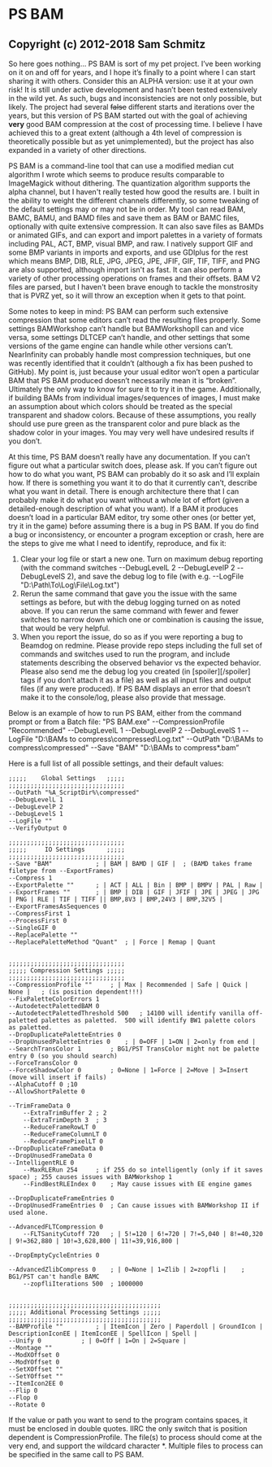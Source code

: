 # PS BAM
## Copyright (c) 2012-2018 Sam Schmitz

So here goes nothing…  PS BAM is sort of my pet project.  I’ve been working on it on and off for years, and I hope it’s finally to a point where I can start sharing it with others.  Consider this an ALPHA version:  use it at your own risk!  It is still under active development and hasn’t been tested extensively in the wild yet.  As such, bugs and inconsistencies are not only possible, but likely.  The project had several ~~false~~ different starts and iterations over the years, but this version of PS BAM started out with the goal of achieving **very** good BAM compression at the cost of processing time.  I believe I have achieved this to a great extent (although a 4th level of compression is theoretically possible but as yet unimplemented), but the project has also expanded in a variety of other directions.

PS BAM is a command-line tool that can use a modified median cut algorithm I wrote which seems to produce results comparable to ImageMagick without dithering.  The quantization algorithm supports the alpha channel, but I haven't really tested how good the results are.  I built in the ability to weight the different channels differently, so some tweaking of the default settings may or may not be in order.  My tool can read BAM, BAMC, BAMU, and BAMD files and save them as BAM or BAMC files, optionally with quite extensive compression.  It can also save files as BAMDs or animated GIFs, and can export and import palettes in a variety of formats including PAL, ACT, BMP, visual BMP, and raw.  I natively support GIF and some BMP variants in imports and exports, and use GDIplus for the rest which means BMP, DIB, RLE, JPG, JPEG, JPE, JFIF, GIF, TIF, TIFF, and PNG are also supported, although import isn't as fast.  It can also perform a variety of other processing operations on frames and their offsets.  BAM V2 files are parsed, but I haven't been brave enough to tackle the monstrosity that is PVRZ yet, so it will throw an exception when it gets to that point.

Some notes to keep in mind:  PS BAM can perform such extensive compression that some editors can’t read the resulting files properly.  Some settings BAMWorkshop can’t handle but BAMWorkshopII can and vice versa, some settings DLTCEP can’t handle, and other settings that some versions of the game engine can handle while other versions can’t.  NearInfinity can probably handle most compression techniques, but one was recently identified that it couldn’t (although a fix has been pushed to GitHub).  My point is, just because your usual editor won’t open a particular BAM that PS BAM produced doesn’t necessarily mean it is “broken”.  Ultimately the only way to know for sure it to try it in the game.  Additionally, if building BAMs from individual images/sequences of images, I must make an assumption about which colors should be treated as the special transparent and shadow colors.  Because of these assumptions, you really should use pure green as the transparent color and pure black as the shadow color in your images.  You may very well have undesired results if you don’t.

At this time, PS BAM doesn’t really have any documentation.  If you can’t figure out what a particular switch does, please ask.  If you can’t figure out how to do what you want, PS BAM can probably do it so ask and I’ll explain how.  If there is something you want it to do that it currently can’t, describe what you want in detail.  There is enough architecture there that I can probably make it do what you want without a whole lot of effort (given a detailed-enough description of what you want).  If a BAM it produces doesn’t load in a particular BAM editor, try some other ones (or better yet, try it in the game) before assuming there is a bug in PS BAM.  If you do find a bug or inconsistency, or encounter a program exception or crash, here are the steps to give me what I need to identify, reproduce, and fix it:
1. Clear your log file or start a new one.  Turn on maximum debug reporting (with the command switches --DebugLevelL 2 --DebugLevelP 2 --DebugLevelS 2), and save the debug log to file (with e.g. --LogFile "D:\Path\To\Log\File\Log.txt")
1. Rerun the same command that gave you the issue with the same settings as before, but with the debug logging turned on as noted above.  If you can rerun the same command with fewer and fewer switches to narrow down which one or combination is causing the issue, that would be very helpful.
1. When you report the issue, do so as if you were reporting a bug to Beamdog on redmine.  Please provide repo steps including the full set of commands and switches used to run the program, and include statements describing the observed behavior vs the expected behavior.  Please also send me the debug log you created (in [spoiler][/spoiler] tags if you don’t attach it as a file) as well as all input files and output files (if any were produced).  If PS BAM displays an error that doesn’t make it to the console/log, please also provide that message.

Below is an example of how to run PS BAM, either from the command prompt or from a Batch file:
"PS BAM.exe" --CompressionProfile "Recommended" --DebugLevelL 1 --DebugLevelP 2 --DebugLevelS 1 --LogFile "D:\BAMs to compress\compressed\Log.txt" --OutPath "D:\BAMs to compress\compressed" --Save "BAM" "D:\BAMs to compress\*.bam”

Here is a full list of all possible settings, and their default values:

```;;;;;;;;;;;;;;;;;;;;;;;;;;;;;;;;
;;;;;    Global Settings   ;;;;;
;;;;;;;;;;;;;;;;;;;;;;;;;;;;;;;;
--OutPath "%A_ScriptDir%\compressed"
--DebugLevelL 1
--DebugLevelP 2
--DebugLevelS 1
--LogFile ""
--VerifyOutput 0

;;;;;;;;;;;;;;;;;;;;;;;;;;;;;;;;
;;;;;     IO Settings      ;;;;;
;;;;;;;;;;;;;;;;;;;;;;;;;;;;;;;;
--Save "BAM"			; | BAM | BAMD | GIF |	; (BAMD takes frame filetype from --ExportFrames)
--Compress 1
--ExportPalette ""		; | ACT | ALL | Bin | BMP | BMPV | PAL | Raw |
--ExportFrames ""		; | BMP | DIB | GIF | JFIF | JPE | JPEG | JPG | PNG | RLE | TIF | TIFF || BMP,8V3 | BMP,24V3 | BMP,32V5 |
--ExportFramesAsSequences 0
--CompressFirst 1
--ProcessFirst 0
--SingleGIF 0
--ReplacePalette ""
--ReplacePaletteMethod "Quant"	; | Force | Remap | Quant


;;;;;;;;;;;;;;;;;;;;;;;;;;;;;;;;
;;;;; Compression Settings ;;;;;
;;;;;;;;;;;;;;;;;;;;;;;;;;;;;;;;
--CompressionProfile ""		; | Max | Recommended | Safe | Quick | None |	; (is position dependent!!!)
--FixPaletteColorErrors 1
--AutodetectPalettedBAM 0
--AutodetectPalettedThreshold 500	; 14100 will identify vanilla off-paletted palettes as paletted.  500 will identify BW1 palette colors as paletted.
--DropDuplicatePaletteEntries 0
--DropUnusedPaletteEntries 0	; | 0=OFF | 1=ON | 2=only from end |
--SearchTransColor 1		; BG1/PST TransColor might not be palette entry 0 (so you should search)
--ForceTransColor 0
--ForceShadowColor 0		; 0=None | 1=Force | 2=Move | 3=Insert (move will insert if fails)
--AlphaCutoff 0 ;10
--AllowShortPalette 0

--TrimFrameData 0
	--ExtraTrimBuffer 2	; 2
	--ExtraTrimDepth 3	; 3
	--ReduceFrameRowLT 0
	--ReduceFrameColumnLT 0
	--ReduceFramePixelLT 0
--DropDuplicateFrameData 0
--DropUnusedFrameData 0
--IntelligentRLE 0
	--MaxRLERun 254		; if 255 do so intelligently (only if it saves space) ; 255 causes issues with BAMWorkshop 1
	--FindBestRLEIndex 0	; May cause issues with EE engine games

--DropDuplicateFrameEntries 0
--DropUnusedFrameEntries 0	; Can cause issues with BAMWorkshop II if used alone.

--AdvancedFLTCompression 0
	--FLTSanityCutoff 720	; | 5!=120 | 6!=720 | 7!=5,040 | 8!=40,320 | 9!=362,880 | 10!=3,628,800 | 11!=39,916,800 |

--DropEmptyCycleEntries 0

--AdvancedZlibCompress 0	; | 0=None | 1=Zlib | 2=zopfli |	; BG1/PST can't handle BAMC
	--zopfliIterations 500	; 1000000


;;;;;;;;;;;;;;;;;;;;;;;;;;;;;;;;;;;;;;;;;;
;;;;; Additional Processing Settings ;;;;;
;;;;;;;;;;;;;;;;;;;;;;;;;;;;;;;;;;;;;;;;;;
--BAMProfile ""			; | ItemIcon | Zero | Paperdoll | GroundIcon | DescriptionIconEE | ItemIconEE | SpellIcon | Spell |
--Unify 0			; | 0=Off | 1=On | 2=Square |
--Montage ""
--ModXOffset 0
--ModYOffset 0
--SetXOffset ""
--SetYOffset ""
--ItemIcon2EE 0
--Flip 0
--Flop 0
--Rotate 0
```

If the value or path you want to send to the program contains spaces, it must be enclosed in double quotes.  IIRC the only switch that is position dependent is CompressionProfile.  The file(s) to process should come at the very end, and support the wildcard character &#42;.  Multiple files to process can be specified in the same call to PS BAM.

